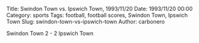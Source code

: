Title: Swindon Town vs. Ipswich Town, 1993/11/20
Date: 1993/11/20 00:00
Category: sports
Tags: football, football scores, Swindon Town, Ipswich Town
Slug: swindon-town-vs-ipswich-town
Author: carbonero


Swindon Town 2 - 2 Ipswich Town
